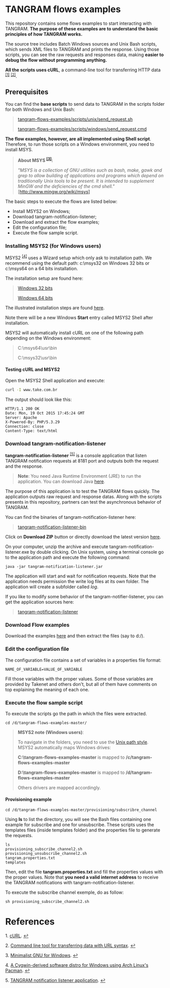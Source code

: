 # TANGRAM flows examples


This repository contains some flows examples to start interacting with TANGRAM. **The purpose of these examples are to understand the basic principles of how TANGRAM works.**

The source tree includes Batch Windows sources and Unix Bash scripts, which sends XML files to TANGRAM
and prints the response. Using those scripts, you can see the raw requests and responses data, making **easier to debug the flow without programming anything.**

**All the scripts uses cURL**, a command-line tool for transferring HTTP data <sup id="curlHOMEPos">[[1]](#curlHOME)</sup> <sup id="curlWikiPos">[[2]](#curlWiki)</sup>. 


## Prerequisites 

You can find the **base scripts** to send data to TANGRAM in the scripts folder for both Windows and Unix Bash:
>[tangram-flows-examples/scripts/unix/send_request.sh](https://github.com/takenet/tangram-flows-examples/blob/master/scripts/unix/send_request.sh)
>
>[tangram-flows-examples/scripts/windows/send_request.cmd
](https://github.com/takenet/tangram-flows-examples/blob/master/scripts/windows/send_request.cmd)

**The flow examples, however, are all implemented using Shell script**. Therefore, to run those scripts on a Windows environment, you need to install MSYS. 

> **About MSYS <sup id="MSYSPos">[[3]](#MSYS)</sup>:**
> 
> *"MSYS is a collection of GNU utilities such as bash, make, gawk and grep to allow building of applications and programs which depend on traditionally Unix tools to be present. It is intended to supplement MinGW and the deficiencies of the cmd shell."*  [http://www.mingw.org/wiki/msys]

The basic steps to execute the flows are listed below:

- Install MSYS2 on Windows;
- Download tangram-notification-listener;
- Download and extract the flow examples;
- Edit the configuration file;
- Execute the flow sample script.

### Installing MSYS2 (for Windows users)

MSYS2 <sup id="MSYS2Pos">[[4]](#MSYS2)</sup> uses a Wizard setup which only ask to installation path. We recommend using the default path: c:\msys32 on Windows 32 bits or c:\msys64 on a 64 bits installation.

The installation setup are found here:

> [Windows 32 bits](http://repo.msys2.org/distrib/i686/msys2-i686-20150916.exe)
> 
> [Windows 64 bits](http://repo.msys2.org/distrib/x86_64/msys2-x86_64-20150916.exe)

The illustrated installation steps are found [here](http://msys2.github.io/).

Note there will be a new Windows **Start** entry called MSYS2 Shell after installation.

MSYS2 will automatically install cURL on one of the following path depending on the Windows environment:

>C:\msys64\usr\bin
>
>C:\msys32\usr\bin

#### Testing cURL and MSYS2

Open the MSYS2 Shell application and execute:

```sh
curl -I www.take.com.br
```

The output should look like this:

```
HTTP/1.1 200 OK
Date: Mon, 19 Oct 2015 17:45:24 GMT
Server: Apache
X-Powered-By: PHP/5.3.29
Connection: close
Content-Type: text/html
```

### Download tangram-notification-listener

**tangram-notification-listener** <sup id="TNLPos">[[5]](#TNL)</sup> is a console application that listen TANGRAM notification requests at 8181 port and outputs both the request and the response.

> **Note**: You need Java Runtime Environment (JRE) to run the application. You can download Java [here](https://www.java.com/download/).

The purpose of this application is to test the TANGRAM flows quickly. The application outputs raw request and response datas. Along with the scripts presents in this repository, partners can test the asynchronous behavior of TANGRAM.

You can find the binaries of tangram-notification-listener here:

> [tangram-notification-listener-bin](https://github.com/takenet/tangram-notification-listener-bin)

Click on **Download ZIP** button or directly download the latest version [here](https://github.com/takenet/tangram-notification-listener-bin/archive/master.zip).

On your computer, unzip the archive and execute tangram-notification-listener.exe by double clicking. On Unix system, using a terminal console go to the application path and execute the following command:

```
java -jar tangram-notification-listener.jar
```

The application will start and wait for notification requests. Note that the application needs permission the write log files at its own folder. The application will create a subfolder called *log*.

If you like to modify some behavior of the tangram-notifier-listener, you can get the application sources here:

> [tangram-notification-listener](https://github.com/takenet/tangram-notification-listener)

### Download Flow examples

Download the examples [here](https://github.com/takenet/tangram-flows-examples/archive/master.zip) and then extract the files (say to d:/). 

### Edit the configuration file

The configuration file contains a set of variables in a properties file format:

```
NAME_OF_VARIABLE=VALUE_OF_VARIABLE
```

Fill those variables with the proper values. Some of those variables are provided by Takenet and others don't, but all of them have comments on top explaining the meaning of each one.

### Execute the flow sample script

To execute the scripts go the path in which the files were extracted.

```
cd /d/tangram-flows-examples-master/
```

> **MSYS2 note (Windows users)**:
> 
> To navigate in the folders, you need to use the [Unix path style](https://en.wikipedia.org/wiki/Path_%28computing%29#Unix_style). MSYS2 automatically maps Windows drives:
> 
> **C:\\tangram-flows-examples-master** is mapped to **/c/tangram-flows-examples-master**
>
> **D:\\tangram-flows-examples-master** is mapped to **/d/tangram-flows-examples-master**
>
> Others drivers are mapped accordingly.

#### Provisioning example

```
cd /d/tangram-flows-examples-master/provisioning/subscribre_channel
```

Using **ls** to list the directory, you will see the Bash files containing one example for subscribe and one for unsubscribe. These scripts uses the templates files (inside templates folder) and the properties file to generate the requests.

```
ls
provisioning_subscribe_channel2.sh
provisioning_unsubscribe_channel2.sh
tangram.properties.txt
templates
```

Then, edit the file **tangram.properties.txt** and fill the properties values with the proper values. Note that **you need a valid internet address** to receive the TANGRAM notifications with tangram-notification-listener.

To execute the subscribe channel exemple, do as follow:

```
sh provisioning_subscribe_channel2.sh
```

# References
<a name="curlWiki">1</a>. [cURL](https://en.wikipedia.org/wiki/CURL). [↩](#curlWikiPos) 

<a name="curlHOME">2</a>. [Command line tool for transferring data with URL syntax](http://curl.haxx.se/). [↩](#curlHOMEPos) 

<a name="MSYS">3</a>. [Minimalist GNU for Windows](http://www.mingw.org/). [↩](#MSYSPos)

<a name="MSYS2">4</a>. [A Cygwin-derived software distro for Windows using Arch Linux's Pacman](http://sourceforge.net/projects/msys2/). [↩](#MSYS2Pos)

<a name="TNL">5</a>. [TANGRAM notification listener application](https://github.com/takenet/tangram-notification-listener). [↩](#TNLPos)
